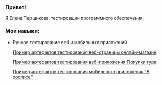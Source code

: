 ### Привет!
Я Елена Першикова, тестировщик программного обеспечения. 
### Мои навыки: 
* Ручное тестирование веб и мобильных приложений
 
  [Пример артефактов тестирования веб-страницы онлайн-магазин](https://docs.google.com/spreadsheets/d/1X5hNRfi8-nF1DYdGtCiyY4d9pvh2rN2f6fqXnTLQ2VY/edit#gid=0)
  
   [Пример артефактов тестирования веб-приложения Покупки тура](https://github.com/PershikovaEP/TravelShop/tree/main/docs)
  
   [Пример артефактов тестирования мобильного приложения "В хосписе"](https://github.com/PershikovaEP/DiplomQAMobileTesting/tree/development/docs)
<!--
**PershikovaEP/PershikovaEP** is a ✨ _special_ ✨ repository because its `README.md` (this file) appears on your GitHub profile.

Here are some ideas to get you started:

- 🔭 I’m currently working on ...
- 🌱 I’m currently learning ...
- 👯 I’m looking to collaborate on ...
- 🤔 I’m looking for help with ...
- 💬 Ask me about ...
- 📫 How to reach me: ...
- 😄 Pronouns: ...
- ⚡ Fun fact: ...


Обучение по специальности инженер по тестированию.
Имею опыт в рамках учебной программы Нетологии:
1. Выполнен курсовой проект по ручному тестированию веб-приложений:
-отработаны уровни, виды, методы тестирования ПО и техники тест-дизайна,
-изучены основы клиент-серверного взаимодействия (в том числе работа в браузере в панели разработчика во вкладках элементы, консоль, сеть; знание кодов ответа, типов запросов),
-использованы артефакты тестирования: внешние(баг-репорт) и внутренние(чек-лист, тест-кейс).
https://docs.google.com/spreadsheets/d/1X5hNRfi8-nF1DYdGtCiyY4d9pvh2rN2f6fqXnTLQ2VY/edit#gid=0.
В процессе изучения тестирования в рамках учебной программы Нетологии был получен опыт:
- жизненного цикла разработки ПО, гибких методологий разработки ПО.
-тестирование API с использованием Postman,
-основы работы в Jira. Возможность изучения других баг-трекинговых систем.
- начальные навыки чтения логов.
Пример написания артефактов тестирования:
https://github.com/PershikovaEP/DiplomQAMobileTesting/tree/development/docs
https://github.com/PershikovaEP/DiplomQAMobileTesting/tree/development/docs
2. Имею опыт работы в системе контроля версий git и GitHub (https://github.com/PershikovaEP), в том числе настройки GitHub Actions
3. В рамках домашних заданий отработаны основы автоматизированного тестирования на языке java:
- основы языка программирования java, работа с ООП, сборка java-проектов с помощью систем сборки gradle и maven
- автоматизация тестирования с использованием фреймворков selenium, selenide, использованием различныx паттернов тестирования, различныx библиотек (в том числе rest assured, junit5, faker, lombok) (https://github.com/PershikovaEP/webSelenium, https://github.com/PershikovaEP/PageObject, https://github.com/PershikovaEP/Selenide-Patterns)
- система построения отчетности в Allure,
- настройка CI в GitHub, Appveyor,
- навыки настройки docker и docker compose (https://github.com/PershikovaEP/docker-image, https://github.com/PershikovaEP/docker-postgres).
4. Был Выполнен курсовой проект по автоматизации тестирования формы покупка тура с оплатой по дебетовой карте: https://github.com/PershikovaEP/TravelShop.
В нем был составлен план тестирования, на основе которого выполнено ручное тестирование, тестирование api, проверка записи в базу данных, а затем произведена автоматизация тестирования, в том числе с проверкой api с помощью rest asssured. Также была настроена база данных MySql с использованием docker compose. Затем были составлены баг-репорты с помощью issue в репозитории GitHub. По завершении тестирования были составлены отчеты о тестировании.
5. Было выполнено тестирование приложение для трекинга игровой активности, где были изучены приемы командной работы в GitHub, а также прокачены навыки коммуникации: https://github.com/PershikovaEP/javaqa-team-diplom.
6. Основы автоматизированного тестирования на языке js с использованием jest, puppeteer, cypress (https://github.com/PershikovaEP/playwright, https://github.com/PershikovaEP/jest-coverage, https://github.com/PershikovaEP/puppeteer, https://github.com/PershikovaEP/puppeteer-cucumber, https://github.com/PershikovaEP/cypress)
7. Ручное тестирование мобильных приложений на базе android. Основы автоматизированного тестирования мобильных приложений на базе Espresso. Использование Charles
По итогам обучения выполнен дипломный проект по ручному и автоматизированному тестированию приложения на ОС Android. Был составлен тест-план, проведено ручное тестирование, составлены чек-лист и тесты-кейсы. Затем произведена автоматизация основных функций приложения. Весь проект размещен на GitHub, где были составлены баг-репорты в разделе issue. По итогу тестирования был составлен отчет, в том числе с использованием allure.
https://github.com/PershikovaEP/DiplomQAMobileTesting
8. Изучено тестирование производительности, в том числе создан тестовый стенд, разработаны нагрузочные тесты, проведено нагрузочное тестирования с использованием jmeter, системы мониторинга grafana (https://github.com/PershikovaEP/LoadEnvironment, https://github.com/PershikovaEP/LoadWeb, https://github.com/PershikovaEP/LoadWeb-Task3)
9. Изучено тестирование безопасности.
10. Основы работы в базах данных (https://github.com/PershikovaEP/SQL)
11. Основы HTML, CSS.
-->
